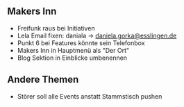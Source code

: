 ## Makers Inn 
- Freifunk raus bei Initiativen
- Lela Email fixen: daniala -> daniela.gorka@esslingen.de
- Punkt 6 bei Features könnte sein Telefonbox
- Makers Inn in Hauptmenü als "Der Ort"
- Blog Sektion in Einblicke umbenennen

## Andere Themen
- Störer soll alle Events anstatt Stammstisch pushen